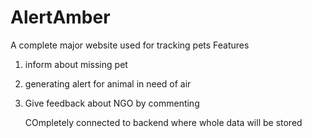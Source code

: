 # AlertAmber

A complete major website used for tracking pets
Features
1. inform about missing pet
2. generating alert for animal in need of air
3. Give feedback about NGO by commenting

   COmpletely connected to backend where whole data will be stored
